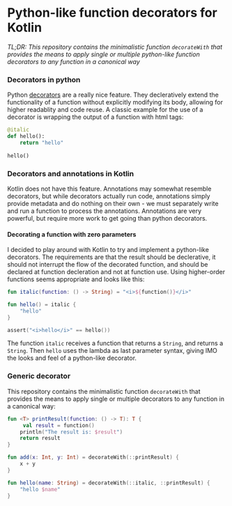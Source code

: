 # Python-like function decorators for Kotlin

*TL;DR: This repository contains the minimalistic function `decorateWith` that provides the means to apply single or multiple python-like function decorators to any function in a canonical way*

### Decorators in python
Python [decorators][decorators-link] are a really nice feature. They decleratively extend the functionality of a function without explicitly modifying its body, allowing for higher readablity and code reuse.
A classic example for the use of a decorator is wrapping the output of a function with html tags:
```python
@italic
def hello():
    return "hello"
 
hello()
```

### Decorators and annotations in Kotlin
Kotlin does not have this feature. Annotations may somewhat resemble decorators, but while decorators actually run code, annotations simply provide metadata and do nothing on their own - we must separately write and run a function to process the annotations. Annotations are very powerful, but require more work to get going than python decorators.

#### Decorating a function with zero parameters
I decided to play around with Kotlin to try and implement a python-like decorators. The requirements are that the result should be declerative, it should not interrupt the flow of the decorated function, and should be declared at function decleration and not at function use. Using higher-order functions seems appropriate and looks like this:
```kotlin
fun italic(function: () -> String) = "<i>${function()}</i>"

fun hello() = italic {
    "hello"
}

assert("<i>hello</i>" == hello())
```

The function `italic` receives a function that returns a `String`, and returns a `String`. Then `hello` uses the lambda as last parameter syntax, giving IMO the looks and feel of    a python-like decorator.

### Generic decorator
This repository contains the minimalistic function `decorateWith` that provides the means to apply single or multiple decorators to any function in a canonical way:
```kotlin
fun <T> printResult(function: () -> T): T {
     val result = function()
    println("The result is: $result")
    return result
}

fun add(x: Int, y: Int) = decorateWith(::printResult) {
    x + y
}

fun hello(name: String) = decorateWith(::italic, ::printResult) {
    "hello $name"
}
```

[decorators-link]: https://www.thecodeship.com/patterns/guide-to-python-function-decorators/